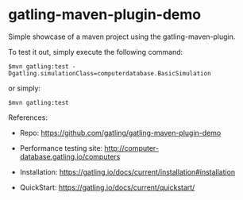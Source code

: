 gatling-maven-plugin-demo
=========================

Simple showcase of a maven project using the gatling-maven-plugin.

To test it out, simply execute the following command:

    $mvn gatling:test -Dgatling.simulationClass=computerdatabase.BasicSimulation

or simply:

    $mvn gatling:test

References:

- Repo: https://github.com/gatling/gatling-maven-plugin-demo

- Performance testing site: http://computer-database.gatling.io/computers

- Installation: https://gatling.io/docs/current/installation#installation

- QuickStart: https://gatling.io/docs/current/quickstart/